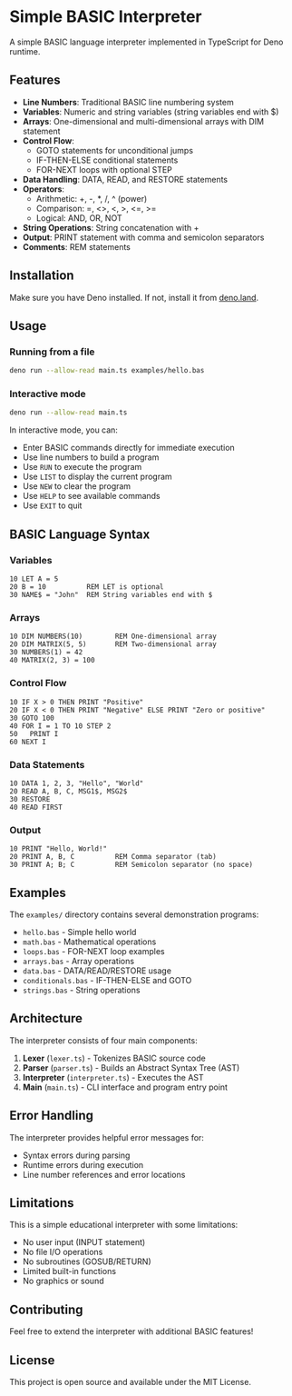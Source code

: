 # Simple BASIC Interpreter

A simple BASIC language interpreter implemented in TypeScript for Deno runtime.

## Features

- **Line Numbers**: Traditional BASIC line numbering system
- **Variables**: Numeric and string variables (string variables end with $)
- **Arrays**: One-dimensional and multi-dimensional arrays with DIM statement
- **Control Flow**: 
  - GOTO statements for unconditional jumps
  - IF-THEN-ELSE conditional statements
  - FOR-NEXT loops with optional STEP
- **Data Handling**: DATA, READ, and RESTORE statements
- **Operators**:
  - Arithmetic: +, -, *, /, ^ (power)
  - Comparison: =, <>, <, >, <=, >=
  - Logical: AND, OR, NOT
- **String Operations**: String concatenation with +
- **Output**: PRINT statement with comma and semicolon separators
- **Comments**: REM statements

## Installation

Make sure you have Deno installed. If not, install it from [deno.land](https://deno.land/).

## Usage

### Running from a file

```bash
deno run --allow-read main.ts examples/hello.bas
```

### Interactive mode

```bash
deno run --allow-read main.ts
```

In interactive mode, you can:
- Enter BASIC commands directly for immediate execution
- Use line numbers to build a program
- Use `RUN` to execute the program
- Use `LIST` to display the current program
- Use `NEW` to clear the program
- Use `HELP` to see available commands
- Use `EXIT` to quit

## BASIC Language Syntax

### Variables
```basic
10 LET A = 5
20 B = 10          REM LET is optional
30 NAME$ = "John"  REM String variables end with $
```

### Arrays
```basic
10 DIM NUMBERS(10)        REM One-dimensional array
20 DIM MATRIX(5, 5)       REM Two-dimensional array
30 NUMBERS(1) = 42
40 MATRIX(2, 3) = 100
```

### Control Flow
```basic
10 IF X > 0 THEN PRINT "Positive"
20 IF X < 0 THEN PRINT "Negative" ELSE PRINT "Zero or positive"
30 GOTO 100
40 FOR I = 1 TO 10 STEP 2
50   PRINT I
60 NEXT I
```

### Data Statements
```basic
10 DATA 1, 2, 3, "Hello", "World"
20 READ A, B, C, MSG1$, MSG2$
30 RESTORE
40 READ FIRST
```

### Output
```basic
10 PRINT "Hello, World!"
20 PRINT A, B, C          REM Comma separator (tab)
30 PRINT A; B; C          REM Semicolon separator (no space)
```

## Examples

The `examples/` directory contains several demonstration programs:

- `hello.bas` - Simple hello world
- `math.bas` - Mathematical operations
- `loops.bas` - FOR-NEXT loop examples
- `arrays.bas` - Array operations
- `data.bas` - DATA/READ/RESTORE usage
- `conditionals.bas` - IF-THEN-ELSE and GOTO
- `strings.bas` - String operations

## Architecture

The interpreter consists of four main components:

1. **Lexer** (`lexer.ts`) - Tokenizes BASIC source code
2. **Parser** (`parser.ts`) - Builds an Abstract Syntax Tree (AST)
3. **Interpreter** (`interpreter.ts`) - Executes the AST
4. **Main** (`main.ts`) - CLI interface and program entry point

## Error Handling

The interpreter provides helpful error messages for:
- Syntax errors during parsing
- Runtime errors during execution
- Line number references and error locations

## Limitations

This is a simple educational interpreter with some limitations:
- No user input (INPUT statement)
- No file I/O operations
- No subroutines (GOSUB/RETURN)
- Limited built-in functions
- No graphics or sound

## Contributing

Feel free to extend the interpreter with additional BASIC features!

## License

This project is open source and available under the MIT License.
